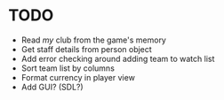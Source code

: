 TODO
===

- Read _my_ club from the game's memory
- Get staff details from person object
- Add error checking around adding team to watch list
- Sort team list by columns
- Format currency in player view
- Add GUI? (SDL?)
